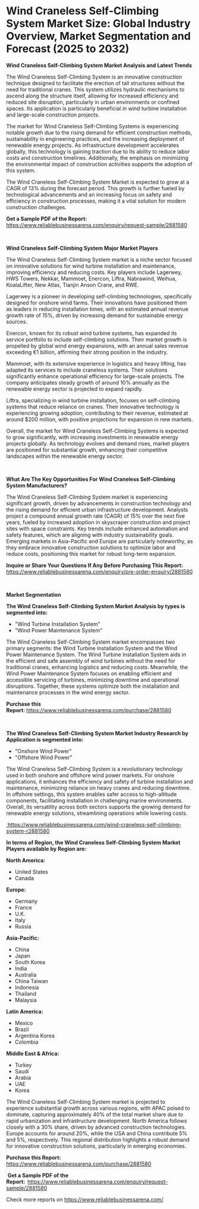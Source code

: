 <p><h1>Wind Craneless Self-Climbing System Market Size: Global Industry Overview, Market Segmentation and Forecast (2025 to 2032)</h1></p><p><strong>Wind Craneless Self-Climbing System Market Analysis and Latest Trends</strong></p>
<p><p>The Wind Craneless Self-Climbing System is an innovative construction technique designed to facilitate the erection of tall structures without the need for traditional cranes. This system utilizes hydraulic mechanisms to ascend along the structure itself, allowing for increased efficiency and reduced site disruption, particularly in urban environments or confined spaces. Its application is particularly beneficial in wind turbine installation and large-scale construction projects.</p><p>The market for Wind Craneless Self-Climbing Systems is experiencing notable growth due to the rising demand for efficient construction methods, sustainability in engineering practices, and the increasing deployment of renewable energy projects. As infrastructure development accelerates globally, this technology is gaining traction due to its ability to reduce labor costs and construction timelines. Additionally, the emphasis on minimizing the environmental impact of construction activities supports the adoption of this system.</p><p>The Wind Craneless Self-Climbing System Market is expected to grow at a CAGR of 13% during the forecast period. This growth is further fueled by technological advancements and an increasing focus on safety and efficiency in construction processes, making it a vital solution for modern construction challenges.</p></p>
<p><strong>Get a Sample PDF of the Report:&nbsp;</strong> <a href="https://www.reliablebusinessarena.com/enquiry/request-sample/2881580?utm_campaign=2942&utm_medium=2&utm_source=Github&utm_content=ia&utm_term=12032025&utm_id=wind-craneless-self-climbing-system">https://www.reliablebusinessarena.com/enquiry/request-sample/2881580</a></p>
<p>&nbsp;</p>
<p><strong>Wind Craneless Self-Climbing System Major Market Players</strong></p>
<p><p>The Wind Craneless Self-Climbing System market is a niche sector focused on innovative solutions for wind turbine installation and maintenance, improving efficiency and reducing costs. Key players include Lagerwey, HWS Towers, Nekkar, Mammoet, Enercon, Liftra, Nabrawind, Weihua, KoalaLifter, New Atlas, Tianjin Anson Crane, and RWE.</p><p>Lagerwey is a pioneer in developing self-climbing technologies, specifically designed for onshore wind farms. Their innovations have positioned them as leaders in reducing installation times, with an estimated annual revenue growth rate of 15%, driven by increasing demand for sustainable energy sources.</p><p>Enercon, known for its robust wind turbine systems, has expanded its service portfolio to include self-climbing solutions. Their market growth is propelled by global wind energy expansions, with an annual sales revenue exceeding €1 billion, affirming their strong position in the industry.</p><p>Mammoet, with its extensive experience in logistics and heavy lifting, has adapted its services to include craneless systems. Their solutions significantly enhance operational efficiency for large-scale projects. The company anticipates steady growth of around 10% annually as the renewable energy sector is projected to expand rapidly.</p><p>Liftra, specializing in wind turbine installation, focuses on self-climbing systems that reduce reliance on cranes. Their innovative technology is experiencing growing adoption, contributing to their revenue, estimated at around $200 million, with positive projections for expansion in new markets.</p><p>Overall, the market for Wind Craneless Self-Climbing Systems is expected to grow significantly, with increasing investments in renewable energy projects globally. As technology evolves and demand rises, market players are positioned for substantial growth, enhancing their competitive landscapes within the renewable energy sector.</p></p>
<p>&nbsp;</p>
<p><strong>What Are The Key Opportunities For Wind Craneless Self-Climbing System Manufacturers?</strong></p>
<p><p>The Wind Craneless Self-Climbing System market is experiencing significant growth, driven by advancements in construction technology and the rising demand for efficient urban infrastructure development. Analysts project a compound annual growth rate (CAGR) of 15% over the next five years, fueled by increased adoption in skyscraper construction and project sites with space constraints. Key trends include enhanced automation and safety features, which are aligning with industry sustainability goals. Emerging markets in Asia-Pacific and Europe are particularly noteworthy, as they embrace innovative construction solutions to optimize labor and reduce costs, positioning this market for robust long-term expansion.</p></p>
<p><strong>Inquire or Share Your Questions If Any Before Purchasing This Report:</strong> <a href="https://www.reliablebusinessarena.com/enquiry/pre-order-enquiry/2881580?utm_campaign=2942&utm_medium=2&utm_source=Github&utm_content=ia&utm_term=12032025&utm_id=wind-craneless-self-climbing-system">https://www.reliablebusinessarena.com/enquiry/pre-order-enquiry/2881580</a></p>
<p>&nbsp;</p>
<p><strong>Market Segmentation</strong></p>
<p><strong>The Wind Craneless Self-Climbing System Market Analysis by types is segmented into:</strong></p>
<p><ul><li>"Wind Turbine Installation System"</li><li>"Wind Power Maintenance System"</li></ul></p>
<p><p>The Wind Craneless Self-Climbing System market encompasses two primary segments: the Wind Turbine Installation System and the Wind Power Maintenance System. The Wind Turbine Installation System aids in the efficient and safe assembly of wind turbines without the need for traditional cranes, enhancing logistics and reducing costs. Meanwhile, the Wind Power Maintenance System focuses on enabling efficient and accessible servicing of turbines, minimizing downtime and operational disruptions. Together, these systems optimize both the installation and maintenance processes in the wind energy sector.</p></p>
<p><strong>Purchase this Report:&nbsp;</strong><a href="https://www.reliablebusinessarena.com/purchase/2881580?utm_campaign=2942&utm_medium=2&utm_source=Github&utm_content=ia&utm_term=12032025&utm_id=wind-craneless-self-climbing-system">https://www.reliablebusinessarena.com/purchase/2881580</a></p>
<p>&nbsp;</p>
<p><strong>The Wind Craneless Self-Climbing System Market Industry Research by Application is segmented into:</strong></p>
<p><ul><li>"Onshore Wind Power"</li><li>"Offshore Wind Power"</li></ul></p>
<p><p>The Wind Craneless Self-Climbing System is a revolutionary technology used in both onshore and offshore wind power markets. For onshore applications, it enhances the efficiency and safety of turbine installation and maintenance, minimizing reliance on heavy cranes and reducing downtime. In offshore settings, this system enables safer access to high-altitude components, facilitating installation in challenging marine environments. Overall, its versatility across both sectors supports the growing demand for renewable energy solutions, streamlining operations while lowering costs.</p></p>
<p><a href="https://www.reliablebusinessarena.com/wind-craneless-self-climbing-system-r2881580?utm_campaign=2942&utm_medium=2&utm_source=Github&utm_content=ia&utm_term=12032025&utm_id=wind-craneless-self-climbing-system">&nbsp;https://www.reliablebusinessarena.com/wind-craneless-self-climbing-system-r2881580</a></p>
<p><strong>In terms of Region, the Wind Craneless Self-Climbing System Market Players available by Region are:</strong></p>
<p>
    <p> <strong> North America: </strong>
        <ul>
            <li>United States</li>
            <li>Canada</li>
        </ul>
        </p> 
    <p> <strong> Europe: </strong>
        <ul>
            <li>Germany</li>
            <li>France</li>
            <li>U.K.</li>
            <li>Italy</li>
            <li>Russia</li>
        </ul>
        </p> 
    <p> <strong> Asia-Pacific: </strong>
        <ul>
            <li>China</li>
            <li>Japan</li>
            <li>South Korea</li>
            <li>India</li>
            <li>Australia</li>
            <li>China Taiwan</li>
            <li>Indonesia</li>
            <li>Thailand</li>
            <li>Malaysia</li>
        </ul>
        </p> 
    <p> <strong> Latin America: </strong>
        <ul>
            <li>Mexico</li>
            <li>Brazil</li>
            <li>Argentina Korea</li>
            <li>Colombia</li>
        </ul>
        </p> 
    <p> <strong> Middle East & Africa: </strong>
        <ul>
            <li>Turkey</li>
            <li>Saudi</li>
            <li>Arabia</li>
            <li>UAE</li>
            <li>Korea</li>
        </ul>
    </p>
    </p>
<p><p>The Wind Craneless Self-Climbing System market is projected to experience substantial growth across various regions, with APAC poised to dominate, capturing approximately 40% of the total market share due to rapid urbanization and infrastructure development. North America follows closely with a 30% share, driven by advanced construction technologies. Europe accounts for around 20%, while the USA and China contribute 5% and 5%, respectively. This regional distribution highlights a robust demand for innovative construction solutions, particularly in emerging economies.</p></p>
<p><strong>Purchase this Report: </strong><a href="https://www.reliablebusinessarena.com/purchase/2881580?utm_campaign=2942&utm_medium=2&utm_source=Github&utm_content=ia&utm_term=12032025&utm_id=wind-craneless-self-climbing-system">https://www.reliablebusinessarena.com/purchase/2881580</a></p>
<p>&nbsp;<strong>Get a Sample PDF of the Report:&nbsp;&nbsp;</strong><a href="https://www.reliablebusinessarena.com/enquiry/request-sample/2881580?utm_campaign=2942&utm_medium=2&utm_source=Github&utm_content=ia&utm_term=12032025&utm_id=wind-craneless-self-climbing-system">https://www.reliablebusinessarena.com/enquiry/request-sample/2881580</a></p>
<p><strong></strong></p>
<p>Check more reports on <a href="https://www.reliablebusinessarena.com/?utm_campaign=2942&utm_medium=2&utm_source=Github&utm_content=ia&utm_term=12032025&utm_id=wind-craneless-self-climbing-system">https://www.reliablebusinessarena.com/</a></p>